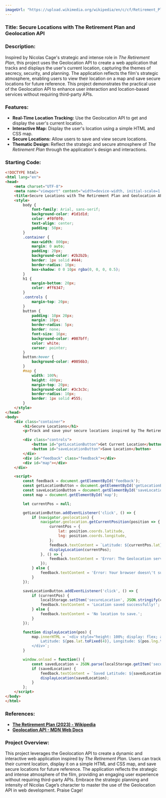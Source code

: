 ```yaml
---
imageUrl: "https://upload.wikimedia.org/wikipedia/en/c/cf/Retirement_Plan_film_poster.png"
---
```

### **Title: Secure Locations with The Retirement Plan and Geolocation API**

### **Description:**
Inspired by Nicolas Cage's strategic and intense role in *The Retirement Plan*, this project uses the Geolocation API to create a web application that tracks and displays the user's current location, capturing the themes of secrecy, security, and planning. The application reflects the film's strategic atmosphere, enabling users to view their location on a map and save secure locations for future reference. This project demonstrates the practical use of the Geolocation API to enhance user interaction and location-based services without requiring third-party APIs.

### **Features:**
- **Real-Time Location Tracking:** Use the Geolocation API to get and display the user's current location.
- **Interactive Map:** Display the user's location using a simple HTML and CSS map.
- **Secure Locations:** Allow users to save and view secure locations.
- **Thematic Design:** Reflect the strategic and secure atmosphere of *The Retirement Plan* through the application's design and interactions.

### **Starting Code:**

```html
<!DOCTYPE html>
<html lang="en">
<head>
    <meta charset="UTF-8">
    <meta name="viewport" content="width=device-width, initial-scale=1.0">
    <title>Secure Locations with The Retirement Plan and Geolocation API</title>
    <style>
        body {
            font-family: Arial, sans-serif;
            background-color: #1d1d1d;
            color: #f0f0f0;
            text-align: center;
            padding: 50px;
        }
        .container {
            max-width: 800px;
            margin: 0 auto;
            padding: 20px;
            background-color: #2b2b2b;
            border: 1px solid #444;
            border-radius: 10px;
            box-shadow: 0 0 10px rgba(0, 0, 0, 0.5);
        }
        h1 {
            margin-bottom: 20px;
            color: #ff6347;
        }
        .controls {
            margin-top: 20px;
        }
        button {
            padding: 10px 20px;
            margin: 10px;
            border-radius: 5px;
            border: none;
            font-size: 16px;
            background-color: #007bff;
            color: white;
            cursor: pointer;
        }
        button:hover {
            background-color: #0056b3;
        }
        #map {
            width: 100%;
            height: 400px;
            margin-top: 20px;
            background-color: #3c3c3c;
            border-radius: 10px;
            border: 1px solid #555;
        }
    </style>
</head>
<body>
    <div class="container">
        <h1>Secure Locations</h1>
        <p>Track and save your secure locations inspired by The Retirement Plan.</p>

        <div class="controls">
            <button id="getLocationButton">Get Current Location</button>
            <button id="saveLocationButton">Save Location</button>
        </div>
        <div id="feedback" class="feedback"></div>
        <div id="map"></div>
    </div>

    <script>
        const feedback = document.getElementById('feedback');
        const getLocationButton = document.getElementById('getLocationButton');
        const saveLocationButton = document.getElementById('saveLocationButton');
        const map = document.getElementById('map');

        let currentPos = null;

        getLocationButton.addEventListener('click', () => {
            if (navigator.geolocation) {
                navigator.geolocation.getCurrentPosition(position => {
                    currentPos = {
                        lat: position.coords.latitude,
                        lng: position.coords.longitude,
                    };
                    feedback.textContent = `Latitude: ${currentPos.lat}, Longitude: ${currentPos.lng}`;
                    displayLocation(currentPos);
                }, () => {
                    feedback.textContent = 'Error: The Geolocation service failed.';
                });
            } else {
                feedback.textContent = 'Error: Your browser doesn\'t support geolocation.';
            }
        });

        saveLocationButton.addEventListener('click', () => {
            if (currentPos) {
                localStorage.setItem('secureLocation', JSON.stringify(currentPos));
                feedback.textContent = 'Location saved successfully!';
            } else {
                feedback.textContent = 'No location to save.';
            }
        });

        function displayLocation(pos) {
            map.innerHTML = `<div style="height: 100%; display: flex; align-items: center; justify-content: center; color: #fff;">
                Latitude: ${pos.lat.toFixed(4)}, Longitude: ${pos.lng.toFixed(4)}
            </div>`;
        }

        window.onload = function() {
            const savedLocation = JSON.parse(localStorage.getItem('secureLocation'));
            if (savedLocation) {
                feedback.textContent = `Saved Latitude: ${savedLocation.lat}, Longitude: ${savedLocation.lng}`;
                displayLocation(savedLocation);
            }
        };
    </script>
</body>
</html>
```

### **References:**
- **[The Retirement Plan (2023) - Wikipedia](https://en.wikipedia.org/wiki/The_Retirement_Plan)**
- **[Geolocation API - MDN Web Docs](https://developer.mozilla.org/en-US/docs/Web/API/Geolocation_API)**

### **Project Overview:**
This project leverages the Geolocation API to create a dynamic and interactive web application inspired by *The Retirement Plan*. Users can track their current location, display it on a simple HTML and CSS map, and save secure locations for future reference. The application reflects the strategic and intense atmosphere of the film, providing an engaging user experience without requiring third-party APIs. Embrace the strategic planning and intensity of Nicolas Cage’s character to master the use of the Geolocation API in web development. Praise Cage!